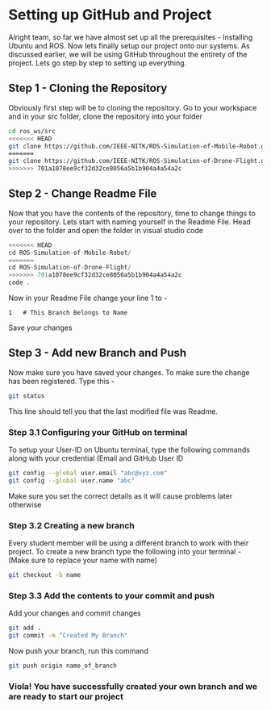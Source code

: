# Setting up GitHub and Project

Alright team, so far we have almost set up all the prerequisites - Installing Ubuntu and ROS. Now lets finally setup our project onto our systems. As discussed earlier, we will be using GitHub throughout the entirety of the project. Lets go step by step to setting up everything.


## Step 1 - Cloning the Repository

Obviously first step will be to cloning the repository. Go to your workspace and in your src folder, clone the repository into your folder

```bash
cd ros_ws/src
<<<<<<< HEAD
git clone https://github.com/IEEE-NITK/ROS-Simulation-of-Mobile-Robot.git
=======
git clone https://github.com/IEEE-NITK/ROS-Simulation-of-Drone-Flight.git
>>>>>>> 701a1078ee9cf32d32ce8056a5b1b904a4a54a2c
```

## Step 2 - Change Readme File

Now that you have the contents of the repository, time to change things to your repository. Lets start with naming yourself in the Readme File. Head over to the folder and open the folder in visual studio code

```scala
<<<<<<< HEAD
cd ROS-Simulation-of-Mobile-Robot/
=======
cd ROS-Simulation-of-Drone-Flight/
>>>>>>> 701a1078ee9cf32d32ce8056a5b1b904a4a54a2c
code .
```
 Now in your Readme File change your line 1 to - 
```
1	# This Branch Belongs to Name
```
Save your changes

## Step 3 - Add new Branch and Push

Now make sure you have saved your changes. To make sure the change has been registered. Type this - 

```bash
git status
```
This line should tell you that the last modified file was Readme. 

### Step 3.1 Configuring your GitHub on terminal

To setup your User-ID on Ubuntu terminal, type the following commands along with your credential (Email and GitHub User ID
```bash
git config --global user.email "abc@xyz.com"
git config --global user.name "abc"
```
Make sure you set the correct details as it will cause problems later otherwise

### Step 3.2 Creating a new branch

Every student member will be using a different branch to work with their project. To create a new branch type the following into your terminal - (Make sure to replace your name with name)

```bash
git checkout -b name
```

### Step 3.3 Add the contents to your commit and push

Add your changes and commit changes

```bash
git add .
git commit -m "Created My Branch"
```
Now push your branch, run this command

```bash
git push origin name_of_branch
```

### Viola! You have successfully created your own branch and we are ready to start our project